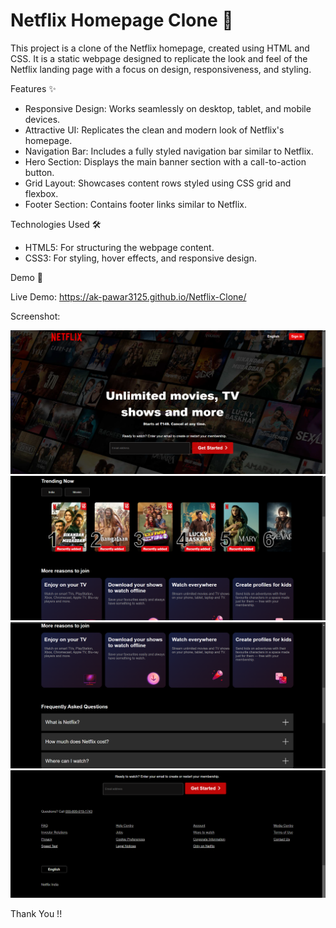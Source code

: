 # Netflix Homepage Clone 🎥

This project is a clone of the Netflix homepage, created using HTML and CSS. It is a static webpage designed to replicate the look and feel of the Netflix landing page with a focus on design, responsiveness, and styling.

Features ✨
- Responsive Design: Works seamlessly on desktop, tablet, and mobile devices.
- Attractive UI: Replicates the clean and modern look of Netflix's homepage.
- Navigation Bar: Includes a fully styled navigation bar similar to Netflix.
- Hero Section: Displays the main banner section with a call-to-action button.
- Grid Layout: Showcases content rows styled using CSS grid and flexbox.
- Footer Section: Contains footer links similar to Netflix.

Technologies Used 🛠️

- HTML5: For structuring the webpage content.
- CSS3: For styling, hover effects, and responsive design.

Demo 🎥 

Live Demo: https://ak-pawar3125.github.io/Netflix-Clone/

Screenshot:

![alt text](<images/demo1.png>) ![alt text](<images/demo2.png>) ![alt text](<images/demo3.png>) ![alt text](<images/demo4.png>)


Thank You !!